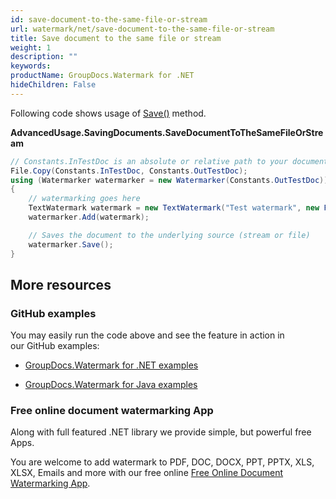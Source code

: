```yaml
---
id: save-document-to-the-same-file-or-stream
url: watermark/net/save-document-to-the-same-file-or-stream
title: Save document to the same file or stream
weight: 1
description: ""
keywords: 
productName: GroupDocs.Watermark for .NET
hideChildren: False
---
```

Following code shows usage of [Save()](https://apireference.groupdocs.com/net/watermark/groupdocs.watermark/watermarker/methods/save) method.

**AdvancedUsage.SavingDocuments.SaveDocumentToTheSameFileOrStream**

```csharp
// Constants.InTestDoc is an absolute or relative path to your document. Ex: @"C:\Docs\test.doc"
File.Copy(Constants.InTestDoc, Constants.OutTestDoc);
using (Watermarker watermarker = new Watermarker(Constants.OutTestDoc))
{
    // watermarking goes here
    TextWatermark watermark = new TextWatermark("Test watermark", new Font("Arial", 12));
    watermarker.Add(watermark);

    // Saves the document to the underlying source (stream or file)
    watermarker.Save();
}
```

## More resources

### GitHub examples

You may easily run the code above and see the feature in action in our GitHub examples:

*   [GroupDocs.Watermark for .NET examples](https://github.com/groupdocs-watermark/GroupDocs.Watermark-for-.NET)
    
*   [GroupDocs.Watermark for Java examples](https://github.com/groupdocs-watermark/GroupDocs.Watermark-for-Java)
    

### Free online document watermarking App

Along with full featured .NET library we provide simple, but powerful free Apps.

You are welcome to add watermark to PDF, DOC, DOCX, PPT, PPTX, XLS, XLSX, Emails and more with our free online [Free Online Document Watermarking App](https://products.groupdocs.app/watermark).
